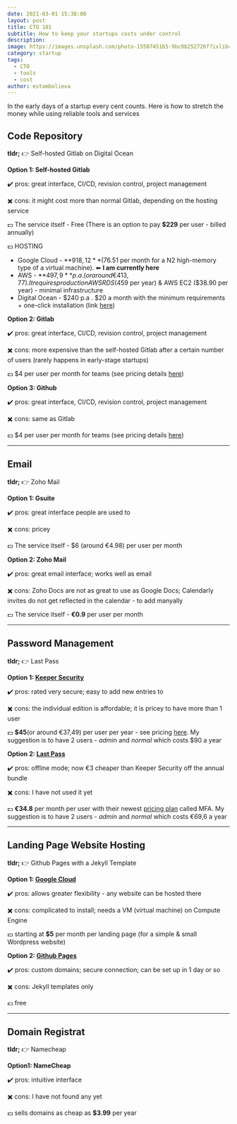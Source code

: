 ```yaml
---
date: 2021-03-01 15:38:00
layout: post
title: CTO 101
subtitle: How to keep your startups costs under control
description: 
image: https://images.unsplash.com/photo-1550745165-9bc0b252726f?ixlib=rb-1.2.1&ixid=MXwxMjA3fDB8MHxwaG90by1wYWdlfHx8fGVufDB8fHw%3D&auto=format&fit=crop&w=1350&q=80
category: startup
tags:
  - CTO
  - tools
  - cost
author: estambolieva
---
```


In the early days of a startup every cent counts. Here is how to stretch the money while using reliable tools and services 

## Code Repository


**tldr;** 👉 Self-hosted Gitlab on Digital Ocean 


**Option 1: Self-hosted Gitlab**

✔️ pros: great interface, CI/CD, revision control, project management

✖️ cons: it might cost more than normal Gitlab, depending on the hosting service

💵 The service itself - Free (There is an option to pay **$229** per user - billed annually)

💵 HOSTING 
- Google Cloud - **$918,12**  ($76.51 per month for a N2 high-memory type of a virtual machine). ⬅ **I am currently here**
- AWS - **$497,9** p.a. (or around €413,77). It requires production AWS RDS ($459 per year) & AWS EC2 ($38.90 per year) - minimal infrastructure
- Digital Ocean - $240 p.a . $20 a month with the minimum requirements + one-click installation (link [here](https://www.digitalocean.com/?refcode=d58840562553&utm_campaign=Referral_Invite&utm_medium=Referral_Program&utm_source=CopyPaste))



**Option 2: Gitlab**


✔️ pros: great interface, CI/CD, revision control, project management

✖️ cons: more expensive than the self-hosted Gitlab after a certain number of users (rarely happens in early-stage startups)

💵 $4 per user per month for teams (see pricing details [here](https://github.com/pricing#feature-comparison))




**Option 3: Github**

✔️ pros: great interface, CI/CD, revision control, project management

✖️ cons: same as Gitlab

💵 $4 per user per month for teams (see pricing details [here](https://github.com/pricing#feature-comparison))

---

## Email


**tldr;** 👉 Zoho Mail 


**Option 1: Gsuite**

✔️ pros: great interface people are used to 

✖️ cons: pricey

💵 The service itself - $6 (around €4.98) per user per month 



**Option 2: Zoho Mail**

✔️ pros: great email interface; works well as email

✖️ cons: Zoho Docs are not as great to use as Google Docs; Calendarly invites do not get reflected in the calendar - to add manyally

💵 The service itself - **€0.9** per user per month

---


## Password Management


**tldr;** 👉 Last Pass 


**Option 1: [Keeper Security](https://www.keepersecurity.com/)**

✔️ pros: rated very secure; easy to add new entries to 

✖️ cons: the individual edition is affordable; it is pricey to have more than 1 user

💵 **$45**(or around €37,49) per user per year - see pricing [here](https://www.keepersecurity.com/pricing.html?t=b). My suggestion is to have 2 users - *admin* and *normal* which costs $90 a year



**Option 2: [Last Pass](https://www.lastpass.com/)**

✔️ pros: offline mode; now €3 cheaper than Keeper Security off the annual bundle

✖️ cons: I have not used it yet

💵 **€34.8** per month per user with their newest [pricing plan](https://www.lastpass.com/pricing) called MFA. My suggestion is to have 2 users - *admin* and *normal* which costs €69,6 a year


---

## Landing Page Website Hosting


**tldr;** 👉 Github Pages with a Jekyll Template



**Option 1: [Google Cloud](https://cloud.google.com/)**


✔️ pros: allows greater flexibility - any website can be hosted there

✖️ cons: complicated to install; needs a VM (virtual machine) on Compute Engine

💵 starting at **$5** per month per landing page (for a simple & small Wordpress website)



**Option 2: [Github Pages](https://pages.github.com/)** 


✔️ pros: custom domains; secure connection; can be set up in 1 day or so

✖️ cons: Jekyll templates only

💵 free


---

## Domain Registrat


**tldr;** 👉 Namecheap



**Option1: NameCheap**


✔️ pros: intuitive interface

✖️ cons: I have not found any yet

💵 sells domains as cheap as **$3.99** per year






